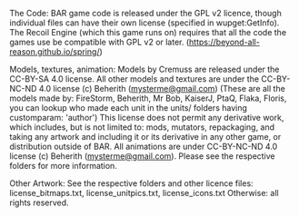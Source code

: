 The Code:
BAR game code is released under the GPL v2 licence, though individual files can have their own license (specified in wupget:GetInfo).
The Recoil Engine (which this game runs on) requires that all the code the games use be compatible with GPL v2 or later. (https://beyond-all-reason.github.io/spring/)

Models, textures, animation:
Models by Cremuss are released under the CC-BY-SA 4.0 license. 
All other models and textures are under the CC-BY-NC-ND 4.0 license (c) Beherith (mysterme@gmail.com)
(These are all the models made by: FireStorm, Beherith, Mr Bob, KaiserJ, PtaQ, Flaka, Floris, you can lookup who made each unit in the units/ folders having customparam: 'author')
This license does not permit any derivative work, which includes, but is not limited to: mods, mutators, repackaging, and taking any artwork and including it or its derivative in any other game, or distribution outside of BAR. 
All animations are under CC-BY-NC-ND 4.0 license (c) Beherith (mysterme@gmail.com).
Please see the respective folders for more information.

Other Artwork:
See the respective folders and other licence files: license_bitmaps.txt, license_unitpics.txt, license_icons.txt
Otherwise: all rights reserved.

